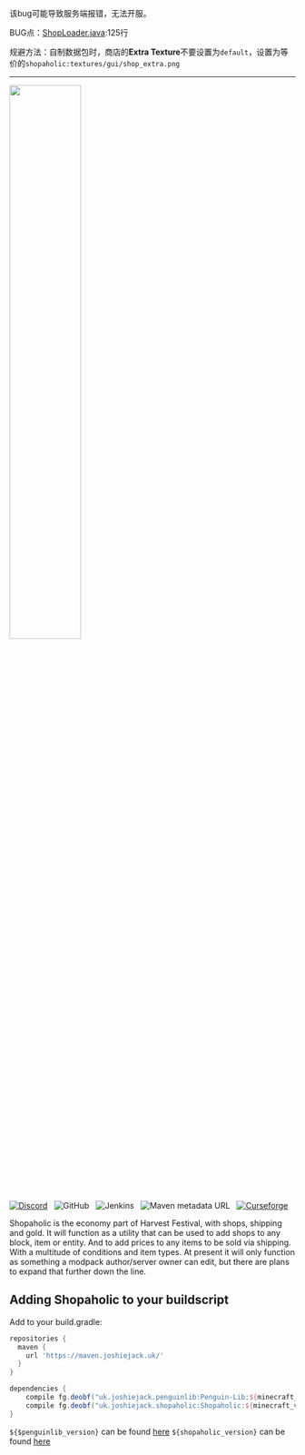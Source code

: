 该bug可能导致服务端报错，无法开服。

BUG点：[ShopLoader.java](https://github.com/ninthseason/Shopaholic-server-fixed/blob/main/src/main/java/uk/joshiejack/shopaholic/shop/ShopLoader.java):125行

规避方法：自制数据包时，商店的**Extra Texture**不要设置为`default`，设置为等价的`shopaholic:textures/gui/shop_extra.png`

---

<img src="https://harvestfestivalwiki.com/images/f/f9/Shopaholic-Logo.svg" width="50%">

[![Discord](https://img.shields.io/discord/227497118498029569?style=plastic&colorB=7289DA&logo=discord&logoColor=white)](http://discord.gg/0vVjLvWg5kyQwnHG) &nbsp; ![GitHub](https://img.shields.io/github/license/Harvest-Festival/Shopaholic?color=%23990000&style=plastic) &nbsp; ![Jenkins](https://img.shields.io/jenkins/build?jobUrl=https%3A%2F%2Fjenkins.joshiejack.uk%2Fjob%2FShopaholic%2F&style=plastic) &nbsp; ![Maven metadata URL](https://img.shields.io/maven-metadata/v?metadataUrl=https%3A%2F%2Fmaven.joshiejack.uk%2Fuk%2Fjoshiejack%2Fshopaholic%2FShopaholic%2Fmaven-metadata.xml&style=plastic) &nbsp; [![Curseforge](http://cf.way2muchnoise.eu/full_shopaholic_downloads.svg)](https://www.curseforge.com/minecraft/mc-mods/shopaholic)

Shopaholic is the economy part of Harvest Festival, with shops, shipping and gold. It will function as a utility that can be used to add shops to any block, item or entity. And to add prices to any items to be sold via shipping. With a multitude of conditions and item types. At present it will only function as something a modpack author/server owner can edit, but there are plans to expand that further down the line.

Adding Shopaholic to your buildscript
---
Add to your build.gradle:
```gradle
repositories {
  maven {
    url 'https://maven.joshiejack.uk/'
  }
}

dependencies {
    compile fg.deobf("uk.joshiejack.penguinlib:Penguin-Lib:${minecraft_version}-${penguinlib_version}")
    compile fg.deobf("uk.joshiejack.shopaholic:Shopaholic:${minecraft_version}-${shopaholic_version}")
}
```

`${$penguinlib_version}` can be found [here](https://maven.joshiejack.uk/uk/joshiejack/penguinlib/Penguin-Lib/)
`${shopaholic_version}` can be found [here](https://maven.joshiejack.uk/uk/joshiejack/penguinlib/Shopaholic/)
